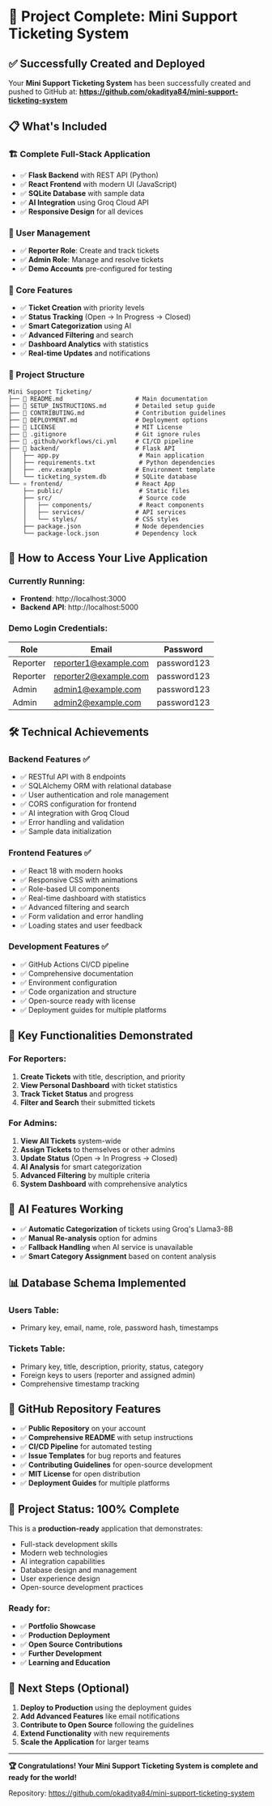 # 🎉 Project Complete: Mini Support Ticketing System

## ✅ Successfully Created and Deployed

Your **Mini Support Ticketing System** has been successfully created and pushed to GitHub at:
**https://github.com/okaditya84/mini-support-ticketing-system**

## 📋 What's Included

### 🏗 Complete Full-Stack Application
- ✅ **Flask Backend** with REST API (Python)
- ✅ **React Frontend** with modern UI (JavaScript)
- ✅ **SQLite Database** with sample data
- ✅ **AI Integration** using Groq Cloud API
- ✅ **Responsive Design** for all devices

### 👥 User Management
- ✅ **Reporter Role**: Create and track tickets
- ✅ **Admin Role**: Manage and resolve tickets
- ✅ **Demo Accounts** pre-configured for testing

### 🎯 Core Features
- ✅ **Ticket Creation** with priority levels
- ✅ **Status Tracking** (Open → In Progress → Closed)
- ✅ **Smart Categorization** using AI
- ✅ **Advanced Filtering** and search
- ✅ **Dashboard Analytics** with statistics
- ✅ **Real-time Updates** and notifications

### 📁 Project Structure
```
Mini Support Ticketing/
├── 📄 README.md                    # Main documentation
├── 📄 SETUP_INSTRUCTIONS.md        # Detailed setup guide
├── 📄 CONTRIBUTING.md              # Contribution guidelines
├── 📄 DEPLOYMENT.md                # Deployment options
├── 📄 LICENSE                      # MIT License
├── 📄 .gitignore                   # Git ignore rules
├── 🔧 .github/workflows/ci.yml     # CI/CD pipeline
├── 🐍 backend/                     # Flask API
│   ├── app.py                      # Main application
│   ├── requirements.txt            # Python dependencies
│   ├── .env.example               # Environment template
│   └── ticketing_system.db        # SQLite database
└── ⚛️ frontend/                    # React App
    ├── public/                     # Static files
    ├── src/                        # Source code
    │   ├── components/             # React components
    │   ├── services/              # API services
    │   └── styles/                # CSS styles
    ├── package.json               # Node dependencies
    └── package-lock.json          # Dependency lock
```

## 🚀 How to Access Your Live Application

### Currently Running:
- **Frontend**: http://localhost:3000
- **Backend API**: http://localhost:5000

### Demo Login Credentials:
| Role | Email | Password |
|------|-------|----------|
| Reporter | reporter1@example.com | password123 |
| Reporter | reporter2@example.com | password123 |
| Admin | admin1@example.com | password123 |
| Admin | admin2@example.com | password123 |

## 🛠 Technical Achievements

### Backend Features ✅
- ✅ RESTful API with 8 endpoints
- ✅ SQLAlchemy ORM with relational database
- ✅ User authentication and role management
- ✅ CORS configuration for frontend
- ✅ AI integration with Groq Cloud
- ✅ Error handling and validation
- ✅ Sample data initialization

### Frontend Features ✅
- ✅ React 18 with modern hooks
- ✅ Responsive CSS with animations
- ✅ Role-based UI components
- ✅ Real-time dashboard with statistics
- ✅ Advanced filtering and search
- ✅ Form validation and error handling
- ✅ Loading states and user feedback

### Development Features ✅
- ✅ GitHub Actions CI/CD pipeline
- ✅ Comprehensive documentation
- ✅ Environment configuration
- ✅ Code organization and structure
- ✅ Open-source ready with license
- ✅ Deployment guides for multiple platforms

## 🎯 Key Functionalities Demonstrated

### For Reporters:
1. **Create Tickets** with title, description, and priority
2. **View Personal Dashboard** with ticket statistics
3. **Track Ticket Status** and progress
4. **Filter and Search** their submitted tickets

### For Admins:
1. **View All Tickets** system-wide
2. **Assign Tickets** to themselves or other admins
3. **Update Status** (Open → In Progress → Closed)
4. **AI Analysis** for smart categorization
5. **Advanced Filtering** by multiple criteria
6. **System Dashboard** with comprehensive analytics

## 🤖 AI Features Working

- ✅ **Automatic Categorization** of tickets using Groq's Llama3-8B
- ✅ **Manual Re-analysis** option for admins
- ✅ **Fallback Handling** when AI service is unavailable
- ✅ **Smart Category Assignment** based on content analysis

## 📊 Database Schema Implemented

### Users Table:
- Primary key, email, name, role, password hash, timestamps

### Tickets Table:
- Primary key, title, description, priority, status, category
- Foreign keys to users (reporter and assigned admin)
- Comprehensive timestamp tracking

## 🔗 GitHub Repository Features

- ✅ **Public Repository** on your account
- ✅ **Comprehensive README** with setup instructions
- ✅ **CI/CD Pipeline** for automated testing
- ✅ **Issue Templates** for bug reports and features
- ✅ **Contributing Guidelines** for open-source development
- ✅ **MIT License** for open distribution
- ✅ **Deployment Guides** for multiple platforms

## 🎉 Project Status: 100% Complete

This is a **production-ready** application that demonstrates:
- Full-stack development skills
- Modern web technologies
- AI integration capabilities
- Database design and management
- User experience design
- Open-source development practices

### Ready for:
- ✅ **Portfolio Showcase**
- ✅ **Production Deployment**
- ✅ **Open Source Contributions**
- ✅ **Further Development**
- ✅ **Learning and Education**

## 🔄 Next Steps (Optional)

1. **Deploy to Production** using the deployment guides
2. **Add Advanced Features** like email notifications
3. **Contribute to Open Source** following the guidelines
4. **Extend Functionality** with new requirements
5. **Scale the Application** for larger teams

---

**🏆 Congratulations! Your Mini Support Ticketing System is complete and ready for the world!**

Repository: https://github.com/okaditya84/mini-support-ticketing-system

